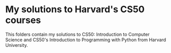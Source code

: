 # My solutions to Harvard's CS50 courses

This folders contain my solutions to CS50: Introduction to Computer Science and CS50's Introduction to Programming with Python from Harvard University.